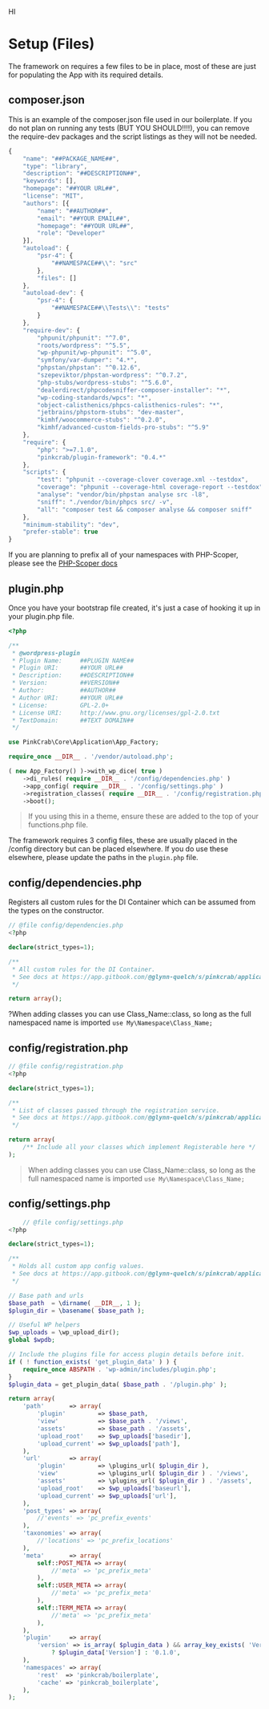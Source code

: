 HI
# Setup \(Files\)

The framework on requires a few files to be in place, most of these are just for populating the App with its required details.

## composer.json

This is an example of the composer.json file used in our boilerplate. If you do not plan on running any tests \(BUT YOU SHOULD!!!!\), you can remove the require-dev packages and the script listings as they will not be needed.

```javascript
{
    "name": "##PACKAGE_NAME##",
    "type": "library",
    "description": "##DESCRIPTION##",
    "keywords": [],
    "homepage": "##YOUR URL##",
    "license": "MIT",
    "authors": [{
        "name": "##AUTHOR##",
        "email": "##YOUR EMAIL##",
        "homepage": "##YOUR URL##",
        "role": "Developer"
    }],
    "autoload": {
        "psr-4": {
            "##NAMESPACE##\\": "src"
        },
        "files": []
    },
    "autoload-dev": {
        "psr-4": {
            "##NAMESPACE##\\Tests\\": "tests"
        }
    },
    "require-dev": {
        "phpunit/phpunit": "^7.0",
        "roots/wordpress": "^5.5",
        "wp-phpunit/wp-phpunit": "^5.0",
        "symfony/var-dumper": "4.*",
        "phpstan/phpstan": "^0.12.6",
        "szepeviktor/phpstan-wordpress": "^0.7.2",
        "php-stubs/wordpress-stubs": "^5.6.0",
        "dealerdirect/phpcodesniffer-composer-installer": "*",
        "wp-coding-standards/wpcs": "*",
        "object-calisthenics/phpcs-calisthenics-rules": "*",
        "jetbrains/phpstorm-stubs": "dev-master",
        "kimhf/woocommerce-stubs": "^0.2.0",
        "kimhf/advanced-custom-fields-pro-stubs": "^5.9"
    },
    "require": {
        "php": ">=7.1.0",
        "pinkcrab/plugin-framework": "0.4.*"
    },
    "scripts": {
        "test": "phpunit --coverage-clover coverage.xml --testdox",
        "coverage": "phpunit --coverage-html coverage-report --testdox",
        "analyse": "vendor/bin/phpstan analyse src -l8",
        "sniff": "./vendor/bin/phpcs src/ -v",
        "all": "composer test && composer analyse && composer sniff"
    },
    "minimum-stability": "dev",
    "prefer-stable": true
}
```

If you are planning to prefix all of your namespaces with PHP-Scoper, please see the [PHP-Scoper docs](application/php-scoper.md)

## plugin.php

Once you have your bootstrap file created, it's just a case of hooking it up in your plugin.php file.

```php
<?php

/**
 * @wordpress-plugin
 * Plugin Name:     ##PLUGIN NAME##
 * Plugin URI:      ##YOUR URL##
 * Description:     ##DESCRIPTION##
 * Version:         ##VERSION##
 * Author:          ##AUTHOR##
 * Author URI:      ##YOUR URL##
 * License:         GPL-2.0+
 * License URI:     http://www.gnu.org/licenses/gpl-2.0.txt
 * TextDomain:      ##TEXT DOMAIN##
 */

use PinkCrab\Core\Application\App_Factory;

require_once __DIR__ . '/vendor/autoload.php';

( new App_Factory() )->with_wp_dice( true )
	->di_rules( require __DIR__ . '/config/dependencies.php' )
	->app_config( require __DIR__ . '/config/settings.php' )
	->registration_classes( require __DIR__ . '/config/registration.php' )
	->boot();
```

>If you using this in a theme, ensure these are added to the top of your functions.php file.

The framework requires 3 config files, these are usually placed in the /config directory but can be placed elsewhere. If you do use these elsewhere, please update the paths in the ```plugin.php``` file.

## config/dependencies.php 

Registers all custom rules for the DI Container which can be assumed from the types on the constructor.

```php
// @file config/dependencies.php
<?php

declare(strict_types=1);

/**
 * All custom rules for the DI Container.
 * See docs at https://app.gitbook.com/@glynn-quelch/s/pinkcrab/application/dependency-injection
 */

return array();
```
?When adding classes you can use Class_Name::class, so long as the full namespaced name is imported ```use My\Namespace\Class_Name;```

## config/registration.php

```php
// @file config/registration.php
<?php

declare(strict_types=1);

/**
 * List of classes passed through the registration service.
 * See docs at https://app.gitbook.com/@glynn-quelch/s/pinkcrab/application/registration
 */

return array(
	/** Include all your classes which implement Registerable here */
);

```
>When adding classes you can use Class_Name::class, so long as the full namespaced name is imported ```use My\Namespace\Class_Name;```

## config/settings.php

```php
    // @file config/settings.php
<?php

declare(strict_types=1);

/**
 * Holds all custom app config values.
 * See docs at https://app.gitbook.com/@glynn-quelch/s/pinkcrab/application/app_config
 */

// Base path and urls
$base_path  = \dirname( __DIR__, 1 );
$plugin_dir = \basename( $base_path );

// Useful WP helpers
$wp_uploads = \wp_upload_dir();
global $wpdb;

// Include the plugins file for access plugin details before init.
if ( ! function_exists( 'get_plugin_data' ) ) {
	require_once ABSPATH . 'wp-admin/includes/plugin.php';
}
$plugin_data = get_plugin_data( $base_path . '/plugin.php' );

return array(
	'path'       => array(
		'plugin'         => $base_path,
		'view'           => $base_path . '/views',
		'assets'         => $base_path . '/assets',
		'upload_root'    => $wp_uploads['basedir'],
		'upload_current' => $wp_uploads['path'],
	),
	'url'        => array(
		'plugin'         => \plugins_url( $plugin_dir ),
		'view'           => \plugins_url( $plugin_dir ) . '/views',
		'assets'         => \plugins_url( $plugin_dir ) . '/assets',
		'upload_root'    => $wp_uploads['baseurl'],
		'upload_current' => $wp_uploads['url'],
	),
	'post_types' => array(
        //'events' => 'pc_prefix_events'
    ),
    'taxonomies' => array(
        //'locations' => 'pc_prefix_locations'
    ),
    'meta'       => array(
        self::POST_META => array(
            //'meta' => 'pc_prefix_meta'
        ),
        self::USER_META => array(
            //'meta' => 'pc_prefix_meta'
        ),
        self::TERM_META => array(
            //'meta' => 'pc_prefix_meta'
        ),
    ),
	'plugin'     => array(
		'version' => is_array( $plugin_data ) && array_key_exists( 'Version', $plugin_data )
			? $plugin_data['Version'] : '0.1.0',
	),
	'namespaces' => array(
		'rest'  => 'pinkcrab/boilerplate',
		'cache' => 'pinkcrab_boilerplate',
	),
);
```

